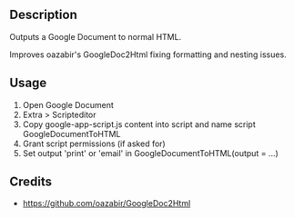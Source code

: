 
## Description
Outputs a Google Document to normal HTML.  

Improves oazabir's GoogleDoc2Html fixing formatting and nesting issues.
  
## Usage
1. Open Google Document
2. Extra > Scripteditor
3. Copy google-app-script.js content into script and name script GoogleDocumentToHTML
4. Grant script permissions (if asked for)
5. Set output 'print' or 'email' in GoogleDocumentToHTML(output = ...)
  
## Credits
- https://github.com/oazabir/GoogleDoc2Html  

